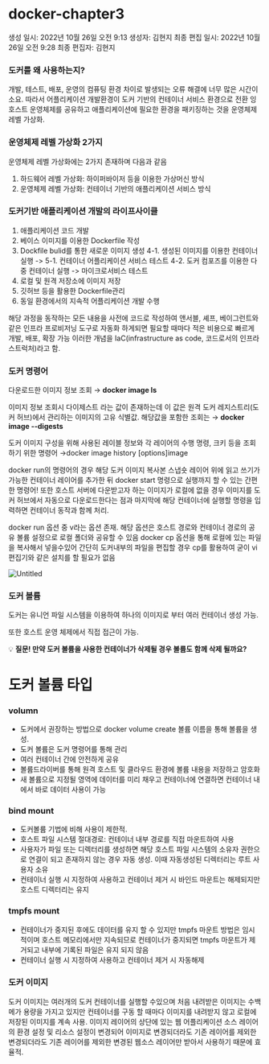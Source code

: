 # docker-chapter3

생성 일시: 2022년 10월 26일 오전 9:13
생성자: 김현지
최종 편집 일시: 2022년 10월 26일 오전 9:28
최종 편집자: 김현지

### 도커를 왜 사용하는지?

개발, 테스트, 배포, 운영의 컴퓨팅 환경 차이로 발생되는 오류 해결에 너무 많은 시간이 소요.
따라서 어플리케이션 개발환경이 도커 기반의 컨테이너 서비스 환경으로 전환
잉 호스트 운영체제를 공유하고 애플리케이션에 필요한 환경을 패키징하는 것을 운영체제 레벨 가상화.

### 운영체제 레벨 가상화 2가지

운영체제 레벨 가상화에는 2가지 존재하며 다음과 같음

1. 하드웨어 레벨 가상화: 하이퍼바이저 등을 이용한 가상머신 방식
2. 운영체제 레벨 가상화: 컨테이너 기반의 애플리케이션 서비스 방식

### 도커기반 애플리케이션 개발의 라이프사이클

1. 애플리케이션 코드 개발
2. 베이스 이미지를 이용한 Dockerfile 작성
3. Dockfile bulid를 통한 새로운 이미지 생성
4-1. 생성된 이미지를 이용한 컨테이너 실행 -> 5-1. 컨테이너 어플리케이션 서비스 테스트
4-2. 도커 컴포즈를 이용한 다중 컨테이너 실행 -> 마이크로서비스 테스트
4. 로컬 및 원격 저장소에 이미지 저장
5. 깃허브 등을 활용한 Dockerfile관리
6. 동일 환경에서의 지속적 어플리케이션 개발 수행

해당 과정을 동작하는 모든 내용을 사전에 코드로 작성하여 앤서블, 셰프, 베이그런트와 같은 인프라 프로비저닝 도구로 자동화 하게되면 필요할 때마다 적은 비용으로 빠르게 개발, 배포, 확장 가능
이러한 개념을 IaC(infrastructure as code, 코드로서의 인프라스트럭처)라고 함.

### 도커 명령어

다운로드한 이미지 정보 조회 → **docker image ls**

이미지 정보 조회시 다이제스트 라는 값이 존재하는데 이 값은 원격 도커 레지스트리(도커 허브)에서 관리하는 이미지의 고유 식별값. 해당값을 포함한 조회는 → **docker image --digests**

도커 이미지 구성을 위해 사용된 레이블 정보와 각 레이어의 수행 명령, 크키 등을 조회하기 위한 명령어 →docker image history [options]image

docker run의 명령어의 경우 해당 도커 이미지 복사본 스냅숏 레이어 위에 읽고 쓰기가 가능한 컨테이너 레이어를 추가한 뒤 docker start 명령으로 실행까지 할 수 있는 간편한 명령어!
또한 호스트 서버에 다운받고자 하는 이미지가 로컬에 없을 경우 이미지를 도커 허브에서 자동으로 다운로드한다는 점과 마지막에 해당 컨테이너에 실행할 명령을 입력하면 컨테이너 동작과 함께 처리.

docker run 옵션 중 v라는 옵션 존재. 해당 옵션은 호스트 경로와 컨테이너 경로의 공유 볼륨 설정으로 로컬 폴더와 공유할 수 있음
docker cp 옵션을 통해 로컬에 있는 파일을 복사해서 넣을수있어 간단히 도커내부의 파일을 편집할 경우 cp를 활용하여 굳이 vi 편집기와 같은 설치를 할 필요가 없음

![Untitled](docker-chapter3%20534ea024d6594b2b80e99689c566b9c4/Untitled.png)

### 도커 볼륨

도커는 유니언 파일 시스템을 이용하여 하나의 이미지로 부터 여러 컨테이너 생성 가능. 

또한 호스트 운영 체제에서 직접 접근이 가능.

💡 **질문! 만약 도커 볼륨을 사용한 컨테이너가 삭제될 경우 볼륨도 함께 삭제 될까요?**

# 도커 볼륨 타입

### **volumn**

- 도커에서 권장하는 방법으로 docker volume create 볼륨 이름을 통해 볼륨을 생성.
- 도커 볼륨은 도커 명령어를 통해 관리
- 여러 컨테이너 간에 안전하게 공유
- 볼륨드라이버를 통해 원격 호스트 및 클라우드 환경에 볼륨 내용을 저장하고 암호화
- 새 볼륨으로 지정될 영역에 데이터를 미리 채우고 컨테이너에 연결하면 컨테이너 내에서 바로 데이터 사용이 가능

### bind mount

- 도커볼륨 기법에 비해 사용이 제한적.
- 호스트 파일 시스템 절대경로: 컨테이너 내부 경로를 직접 마운트하여 사용
- 사용자가 파일 또는 디렉터리를 생성하면 해당 호스트 파일 시스템의 소유자 권한으로 연결이 되고 존재하지 않는 경우 자동 생성. 이때 자동생성된 디렉터리는 루트 사용자 소유
- 컨테이너 실행 시 지정하여 사용하고 컨테이너 제거 시 바인드 마운트는 해제되지만 호스트 디렉터리는 유지

### tmpfs mount

- 컨테이너가 중지된 후에도 데이터를 유지 할 수 있지만 tmpfs 마운트 방법은 임시적이며 호스트 메모리에서만 지속되므로 컨테이너가 중지되면 tmpfs 마운트가 제거되고 내부에 기록된 파일은 유지 되지 않음
- 컨테이너 실행 시 지정하여 사용하고 컨테이너 제거 시 자동해제

### 도커 이미지

도커 이미지는 여러개의 도커 컨테이너를 실행할 수있으며 처음 내려받은 이미지는 수백 메가 용량을 가지고 있지만 컨테이너를 구동 할 때마다 이미지를 내려받지 않고 로컬에 저장된 이미지를 계속 사용.
이미지 레이어의 상단에 있는 웹 어플리케이션 소스 레이어의 환경 설정 및 리소스 설정이 변경되어 이미지로 변경되더라도 기존 레이어를 제외한 변경되더라도 기존 레이어를 제외한 변경된 웹소스 레이어만 받아서 사용하기 때문에 효율적.